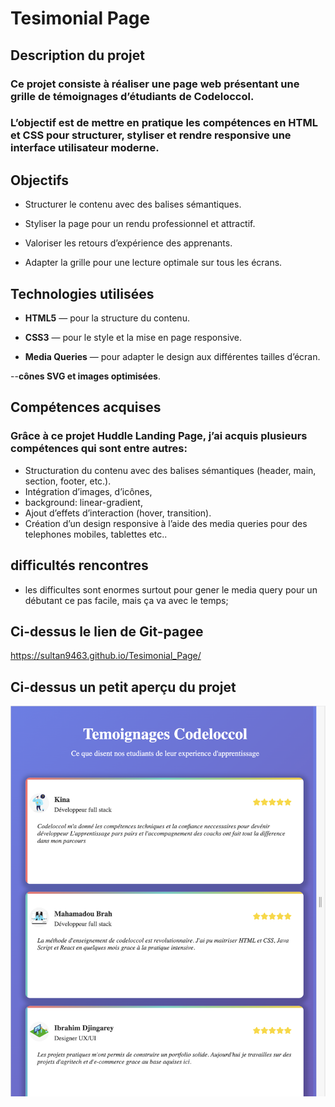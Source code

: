 # Tesimonial Page

##  Description du projet
### Ce projet consiste à réaliser une page web présentant une grille de témoignages d’étudiants de Codeloccol. 
### L’objectif est de mettre en pratique les compétences en HTML et CSS pour structurer, styliser et rendre responsive une interface utilisateur moderne.
## Objectifs
- Structurer le contenu avec des balises sémantiques.

- Styliser la page pour un rendu professionnel et attractif.

- Valoriser les retours d’expérience des apprenants.

- Adapter la grille pour une lecture optimale sur tous les écrans.

## Technologies utilisées
- **HTML5** — pour la structure du contenu.

- **CSS3** — pour le style et la mise en page responsive.

- **Media Queries**  — pour adapter le design aux différentes tailles d’écran.

--**cônes SVG et images optimisées**.

## Compétences acquises 
### Grâce à ce projet Huddle Landing Page, j’ai acquis plusieurs compétences qui sont entre autres: 
- Structuration du contenu avec des balises sémantiques (header, main, section, footer, etc.).
- Intégration d’images, d’icônes,
-  background: linear-gradient,
- Ajout d’effets d’interaction (hover, transition).
- Création d’un design responsive à l’aide des media queries pour des telephones mobiles, tablettes etc..
## difficultés rencontres 
- les difficultes sont enormes surtout pour gener le media query pour un débutant ce pas facile, mais ça va avec le temps; 
## Ci-dessus le lien de Git-pagee 
https://sultan9463.github.io/Tesimonial_Page/

## Ci-dessus un petit aperçu du projet
![capture](./images/Capture%20d’écran%202025-10-27%20à%2020.56.37.png)




